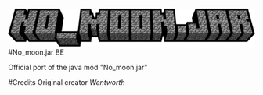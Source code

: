 ![null](images/no_moon.png)
#No_moon.jar BE

Official port of the java mod "No_moon.jar"

#Credits
Original creator *Wentworth*
